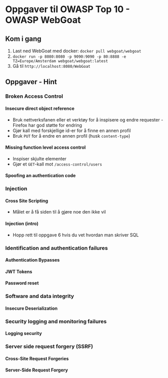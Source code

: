 # Oppgaver til OWASP Top 10 - OWASP WebGoat

## Kom i gang
1. Last ned WebGoat med docker: `docker pull webgoat/webgoat`
2. `docker run -p 8080:8080 -p 9090:9090 -p 80:8888 -e TZ=Europe/Amsterdam webgoat/webgoat:latest`
3. Gå til `http://localhost:8080/WebGoat`

## Oppgaver - Hint
### Broken Access Control
#### Insecure direct object reference
- Bruk nettverksfanen eller et verktøy for å inspisere og endre requester - Firefox har god støtte for endring
- Gjør kall med forskjellige id-er for å finne en annen profil
- Bruk `PUT` for å endre en annen profil (husk `content-type`)
  
#### Missing function level access control
- Inspiser skjulte elementer
- Gjør et `GET`-kall mot `/access-control/users`
  
#### Spoofing an authentication code

### Injection
#### Cross Site Scripting
- Målet er å få siden til å gjøre noe den ikke vil
#### Injection (intro)
- Hopp rett til oppgave 6 hvis du vet hvordan man skriver SQL

### Identification and authentication failures
#### Authentication Bypasses
#### JWT Tokens
#### Password reset

### Software and data integrity
#### Insecure Deserialization

### Security logging and monitoring failures
#### Logging security

### Server side request forgery (SSRF)
#### Cross-Site Request Forgeries
#### Server-Side Request Forgery
